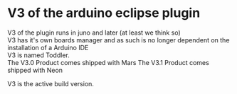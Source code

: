 V3 of the arduino eclipse plugin
===
V3 of the plugin runs in juno and later (at least we think so)  
V3 has it's own boards manager and as such is no longer dependent on the installation of a Arduino IDE  
V3 is named Toddler.  
The V3.0 Product comes shipped with Mars
The V3.1 Product comes shipped with Neon 

V3 is the active build version.